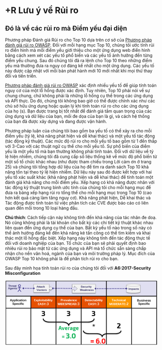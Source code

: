 # +R Lưu ý về Rủi ro

## Đó là về các rủi ro mà Điểm yếu đại diện

Phương pháp Đánh giá Rủi ro cho Top 10 dựa trên cơ sở của [Phương pháp đánh giá rủi ro OWASP](https://www.owasp.org/index.php/OWASP_Risk_Rating_Methodology). Đối với mỗi hạng mục Top 10, chúng tôi ước tính rủi ro điển hình mà mỗi điểm yếu giới thiệu cho một ứng dụng web điển hình bằng cách xem xét các yếu tố phổ biến và các yếu tố ảnh hưởng đến từng điểm yếu chung. Sau đó chúng tôi đã ra lệnh cho Top 10 theo những điểm yếu mà thường đưa ra nguy cơ đáng kể nhất cho một ứng dụng. Các yếu tố này được cập nhật với mỗi bản phát hành mới 10 mới nhất khi mọi thứ thay đổi và tiến triển.

[Phương pháp đánh giá rủi ro OWASP](https://www.owasp.org/index.php/OWASP_Risk_Rating_Methodology) xác định nhiều yếu tố để giúp tính toán nguy cơ của một lỗ hổng được xác định. Tuy nhiên, Top 10 phải nói về sự chung chung, chứ không phải là những lỗ hổng cụ thể trong các ứng dụng và API thực. Do đó, chúng tôi không bao giờ có thể được chính xác như các chủ sở hữu ứng dụng hoặc quản lý khi tính toán rủi ro cho các ứng dụng của họ (s). Bạn được trang bị tốt nhất để đánh giá tầm quan trọng của các ứng dụng và dữ liệu của bạn, mối đe dọa của bạn là gì, và cách hệ thống của bạn đã được xây dựng và đang được vận hành.

Phương pháp luận của chúng tôi bao gồm ba yếu tố có thể xảy ra cho mỗi điểm yếu (tỷ lệ, khả năng phát hiện và dễ khai thác) và một yếu tố tác động (tác động kỹ thuật). Các mức độ rủi ro cho mỗi yếu tố bao gồm từ 1 đến thấp với 3-Cao với các thuật ngữ cụ thể cho mỗi yếu tố. Sự phổ biến của điểm yếu là một yếu tố mà bạn thường không phải tính toán. Đối với dữ liệu về tỷ lệ hiện nhiễm, chúng tôi đã cung cấp số liệu thống kê về mức độ phổ biến từ một số tổ chức khác nhau (như được tham chiếu trong Lời cảm ơn ở trang 25) và chúng tôi tổng hợp dữ liệu của họ để tìm ra danh sách Top 10 khả năng tồn tại theo tỷ lệ hiện nhiễm. Dữ liệu này sau đó được kết hợp với hai yếu tố xác suất khác (khả năng phát hiện và dễ khai thác) để tính toán một đánh giá khả năng cho mỗi điểm yếu. Xếp hạng có khả năng được nhân với tác động kỹ thuật trung bình ước tính của chúng tôi cho mỗi hạng mục để đưa ra bảng xếp hạng rủi ro tổng thể cho mỗi hạng mục trong Top 10 (cao hơn kết quả càng làm tăng nguy cơ). Khả năng phát hiện, Dễ khai thác và Tác động được tính toán từ việc phân tích các CVE được báo cáo có liên quan đến mỗi trong 10 loại hàng đầu. 

**Chú thích**: Cách tiếp cận này không tính đến khả năng của tác nhân đe doạ. Nó cũng không phải là tài khoản cho bất kỳ các chi tiết kỹ thuật khác nhau liên quan đến ứng dụng cụ thể của bạn. Bất kỳ yếu tố nào trong số này có thể ảnh hưởng đáng kể đến khả năng kẻ tấn công có thể tìm kiếm và khai thác một lỗ hổng đặc biệt. Xếp hạng này không tính đến tác động thực tế đối với doanh nghiệp của bạn. Tổ chức của bạn sẽ phải quyết định bao nhiêu rủi ro bảo mật từ các ứng dụng và API mà tổ chức sẵn sàng chấp nhận cho nền văn hoá, ngành của bạn và môi trường pháp lý. Mục đích của OWASP Top 10 không phải là để phân tích rủi ro cho bạn.

Sau đây minh họa tính toán rủi ro của chúng tôi đối với **A6:2017-Security Misconfiguration**

![Risk Calculation for A6:2017-Security Misconfiguration](images/0xc0-risk-explanation.png)

